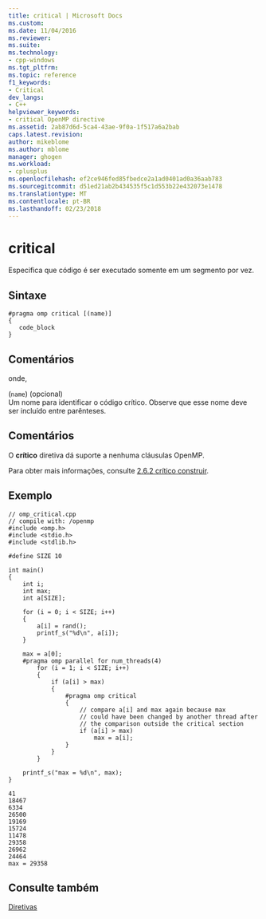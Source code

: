 ```yaml
---
title: critical | Microsoft Docs
ms.custom: 
ms.date: 11/04/2016
ms.reviewer: 
ms.suite: 
ms.technology:
- cpp-windows
ms.tgt_pltfrm: 
ms.topic: reference
f1_keywords:
- Critical
dev_langs:
- C++
helpviewer_keywords:
- critical OpenMP directive
ms.assetid: 2ab87d6d-5ca4-43ae-9f0a-1f517a6a2bab
caps.latest.revision: 
author: mikeblome
ms.author: mblome
manager: ghogen
ms.workload:
- cplusplus
ms.openlocfilehash: ef2ce946fed85fbedce2a1ad0401ad0a36aab783
ms.sourcegitcommit: d51ed21ab2b434535f5c1d553b22e432073e1478
ms.translationtype: MT
ms.contentlocale: pt-BR
ms.lasthandoff: 02/23/2018
---
```

# <a name="critical"></a>critical
Especifica que código é ser executado somente em um segmento por vez.  
  
## <a name="syntax"></a>Sintaxe  
  
```  
#pragma omp critical [(name)]  
{  
   code_block  
}  
```  
  
## <a name="remarks"></a>Comentários  
 onde,  
  
 (`name`) (opcional)  
 Um nome para identificar o código crítico. Observe que esse nome deve ser incluído entre parênteses.  
  
## <a name="remarks"></a>Comentários  
 O **crítico** diretiva dá suporte a nenhuma cláusulas OpenMP.  
  
 Para obter mais informações, consulte [2.6.2 crítico construir](../../../parallel/openmp/2-6-2-critical-construct.md).  
  
## <a name="example"></a>Exemplo  
  
```  
// omp_critical.cpp  
// compile with: /openmp   
#include <omp.h>  
#include <stdio.h>  
#include <stdlib.h>  
  
#define SIZE 10  
  
int main()   
{  
    int i;  
    int max;  
    int a[SIZE];  
  
    for (i = 0; i < SIZE; i++)   
    {  
        a[i] = rand();  
        printf_s("%d\n", a[i]);  
    }  
  
    max = a[0];  
    #pragma omp parallel for num_threads(4)  
        for (i = 1; i < SIZE; i++)   
        {  
            if (a[i] > max)  
            {  
                #pragma omp critical  
                {  
                    // compare a[i] and max again because max   
                    // could have been changed by another thread after   
                    // the comparison outside the critical section  
                    if (a[i] > max)  
                        max = a[i];  
                }  
            }  
        }  
  
    printf_s("max = %d\n", max);  
}  
```  
  
```Output  
41  
18467  
6334  
26500  
19169  
15724  
11478  
29358  
26962  
24464  
max = 29358  
```  
  
## <a name="see-also"></a>Consulte também  
 [Diretivas](../../../parallel/openmp/reference/openmp-directives.md)